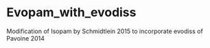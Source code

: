 # Evopam_with_evodiss
Modification of Isopam by Schmidtlein 2015 to incorporate evodiss of Pavoine 2014
